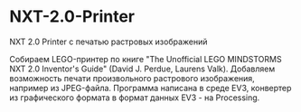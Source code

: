 # NXT-2.0-Printer
NXT 2.0 Printer с печатью растровых изображений

Cобираем LEGO-принтер по книге "The Unofficial LEGO MINDSTORMS NXT 2.0 Inventor's Guide" (David J. Perdue, Laurens Valk). Добавляем возможность печати произвольного растрового изображения, например из JPЕG-файла. Программа написана в среде EV3, конвертер из графического формата в формат данных EV3 - на Processing.
